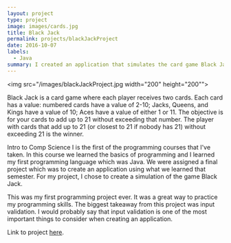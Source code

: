 ```yaml
---
layout: project
type: project
image: images/cards.jpg
title: Black Jack
permalink: projects/blackJackProject
date: 2016-10-07
labels:
  - Java
summary: I created an application that simulates the card game Black Jack
---
```

<img src="/images/blackJackProject.jpg width="200" height="200"">

Black Jack is a card game where each player receives two cards. Each card has a value: numbered cards have a value of 2-10; Jacks, Queens, and Kings have a value of 10; Aces have a value of either 1 or 11. The objective is for your cards to add up to 21 without exceeding that number. The player with cards that add up to 21 (or closest to 21 if nobody has 21) without exceeding 21 is the winner.

Intro to Comp Science I is the first of the programming courses that I've taken. In this course we learned the basics of programming and I learned my first programming language which was Java. We were assigned a final project which was to create an application using what we learned that semester. For my project, I chose to create a simulation of the game Black Jack.

This was my first programming project ever. It was a great way to practice my programming skills. The biggest takeaway from this project was input validation. I would probably say that input validation is one of the most important things to consider when creating an application.

Link to project [here](https://github.com/ianbm/ianbm.github.io/tree/master/projects/blackJack).
